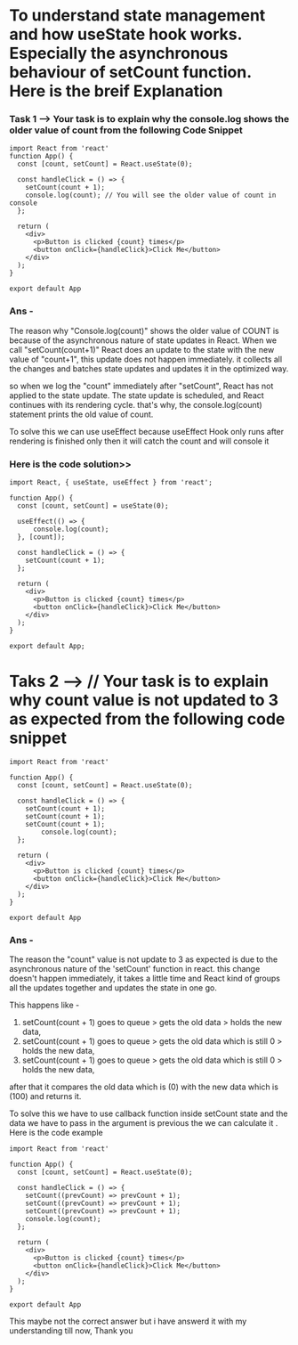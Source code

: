
# To understand state management and how useState hook works. Especially the asynchronous behaviour of setCount function. Here is the breif Explanation


### Task 1 --> Your task is to explain why the console.log shows the older value of count from the following Code Snippet 

```
import React from 'react'
function App() {
  const [count, setCount] = React.useState(0);

  const handleClick = () => {
    setCount(count + 1);
    console.log(count); // You will see the older value of count in console
  };

  return (
    <div>
      <p>Button is clicked {count} times</p>
      <button onClick={handleClick}>Click Me</button>
    </div>
  );
}

export default App
```

### Ans - 
The reason why "Console.log(count)" shows the older value of COUNT is because of the asynchronous nature of state updates in React.
When we call "setCount(count+1)" React does an update to the state with the new value of "count+1", this update does not happen immediately. it collects all the changes and batches state updates and updates it in the optimized way.

so when we log the "count" immediately after "setCount", React has not applied to the state update. The state update is scheduled, and React continues with its rendering cycle. that's why, the console.log(count) statement prints the old value of count.

To solve this we can use useEffect 
because useEffect Hook only runs after rendering is finished only then it will catch the count and will console it 
### Here is the code solution>>
```
import React, { useState, useEffect } from 'react';

function App() {
  const [count, setCount] = useState(0);

  useEffect(() => {
      console.log(count);
  }, [count]);

  const handleClick = () => {
    setCount(count + 1);
  };

  return (
    <div>
      <p>Button is clicked {count} times</p>
      <button onClick={handleClick}>Click Me</button>
    </div>
  );
}

export default App;

```

# Taks 2 --> // Your task is to explain why count value is not updated to 3 as expected from the following code snippet

```
import React from 'react'

function App() {
  const [count, setCount] = React.useState(0);

  const handleClick = () => {
    setCount(count + 1);
    setCount(count + 1);
    setCount(count + 1);
		console.log(count);
  };

  return (
    <div>
      <p>Button is clicked {count} times</p>
      <button onClick={handleClick}>Click Me</button>
    </div>
  );
}

export default App
```
### Ans - 
The reason the "count" value is not update to 3 as expected is due to the asynchronous nature of the 'setCount' function in react.
this change doesn't happen immediately, it takes a little time and
React kind of groups all the updates together and updates the state in one go.

This happens like - 
1. setCount(count + 1) goes to queue > gets the old data > holds the new data,
2. setCount(count + 1) goes to queue > gets the old data which is still 0 > holds the new data,
3. setCount(count + 1) goes to queue > gets the old data which is still 0 > holds the new data,

after that it compares the old data which is (0) with the new data which is (100) and returns it.

To solve this we have to use callback function inside setCount state and the data we have to pass in the argument is previous the we can calculate it . 
Here is the code example

```
import React from 'react'

function App() {
  const [count, setCount] = React.useState(0);

  const handleClick = () => {
    setCount((prevCount) => prevCount + 1);
    setCount((prevCount) => prevCount + 1);
    setCount((prevCount) => prevCount + 1);
    console.log(count);
  };

  return (
    <div>
      <p>Button is clicked {count} times</p>
      <button onClick={handleClick}>Click Me</button>
    </div>
  );
}

export default App
```
This maybe not the correct answer but i have answerd it with my understanding till now, Thank you
